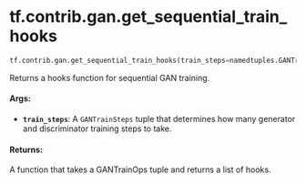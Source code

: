 <div itemscope itemtype="http://developers.google.com/ReferenceObject">
<meta itemprop="name" content="tf.contrib.gan.get_sequential_train_hooks" />
<meta itemprop="path" content="Stable" />
</div>

# tf.contrib.gan.get_sequential_train_hooks

``` python
tf.contrib.gan.get_sequential_train_hooks(train_steps=namedtuples.GANTrainSteps(1, 1))
```

Returns a hooks function for sequential GAN training.

#### Args:

* <b>`train_steps`</b>: A `GANTrainSteps` tuple that determines how many generator
    and discriminator training steps to take.


#### Returns:

A function that takes a GANTrainOps tuple and returns a list of hooks.